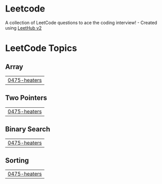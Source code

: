 # Leetcode
A collection of LeetCode questions to ace the coding interview! - Created using [LeetHub v2](https://github.com/arunbhardwaj/LeetHub-2.0)

<!---LeetCode Topics Start-->
# LeetCode Topics
## Array
|  |
| ------- |
| [0475-heaters](https://github.com/AmeerHamza73537/Leetcode/tree/master/0475-heaters) |
## Two Pointers
|  |
| ------- |
| [0475-heaters](https://github.com/AmeerHamza73537/Leetcode/tree/master/0475-heaters) |
## Binary Search
|  |
| ------- |
| [0475-heaters](https://github.com/AmeerHamza73537/Leetcode/tree/master/0475-heaters) |
## Sorting
|  |
| ------- |
| [0475-heaters](https://github.com/AmeerHamza73537/Leetcode/tree/master/0475-heaters) |
<!---LeetCode Topics End-->